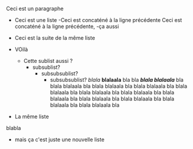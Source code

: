 Ceci est un paragraphe

- Ceci est une liste
  -Ceci est concaténé à     la ligne précédente
Ceci est concaténé à la ligne précédente,
  -ça aussi
- Ceci est la suite de la même liste
- VOilà

  - Cette sublist aussi ?
    - subsublist?
      - subsubsublist?
        - subsubsublist? *blala* **blalaala**
        bla     bla **_blala blalaala_** bla blala blalaala bla blala blalaala bla blala blalaala bla blala blalaala bla blala blalaala bla blala
blalaala bla blala blalaala bla blala blalaala bla blala blalaala bla blala blalaala bla blala blalaala bla

- La même liste

blabla

   - mais ça c'est juste une nouvelle liste

